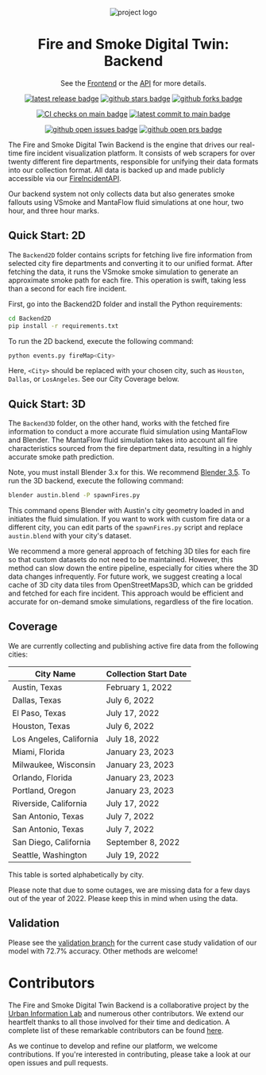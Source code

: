 <div align="center">

![project logo](https://user-images.githubusercontent.com/76540311/217404630-863299b2-1b21-4ae7-8330-28f980be614f.png)


# Fire and Smoke Digital Twin: Backend
See the [Frontend](https://github.com/UrbanInfoLab/FireIncidentFrontend) or the [API](https://github.com/UrbanInfoLab/FireIncidentData) for more details.

[![latest release badge]][latest release link] [![github stars badge]][github stars link] [![github forks badge]][github forks link]

[![CI checks on main badge]][CI checks on main link] [![latest commit to main badge]][latest commit to main link]

[![github open issues badge]][github open issues link] [![github open prs badge]][github open prs link]

[CI checks on main badge]: https://flat.badgen.net/github/checks/urbaninfolab/FireIncidentBackend/main?label=CI%20status%20on%20main&cache=900&icon=github
[CI checks on main link]: https://github.com/urbaninfolab/FireIncidentBackend/actions/workflows/test-invoke-conda.yml
[github forks badge]: https://flat.badgen.net/github/forks/urbaninfolab/FireIncidentBackend?icon=github
[github forks link]: https://useful-forks.github.io/?repo=urbaninfolab%2FFireIncidentBackend
[github open issues badge]: https://flat.badgen.net/github/open-issues/urbaninfolab/FireIncidentBackend?icon=github
[github open issues link]: https://github.com/urbaninfolab/FireIncidentBackend/issues?q=is%3Aissue+is%3Aopen
[github open prs badge]: https://flat.badgen.net/github/open-prs/urbaninfolab/FireIncidentBackend?icon=github
[github open prs link]: https://github.com/urbaninfolab/FireIncidentBackend/pulls?q=is%3Apr+is%3Aopen
[github stars badge]: https://flat.badgen.net/github/stars/urbaninfolab/FireIncidentBackend?icon=github
[github stars link]: https://github.com/urbaninfolab/FireIncidentBackend/stargazers
[latest commit to main badge]: https://flat.badgen.net/github/last-commit/urbaninfolab/FireIncidentBackend/main?icon=github&color=yellow&label=last%20dev%20commit&cache=900
[latest commit to main link]: https://github.com/urbaninfolab/FireIncidentBackend/commits/main
[latest release badge]: https://flat.badgen.net/github/release/urbaninfolab/FireIncidentBackend/development?icon=github
[latest release link]: https://github.com/urbaninfolab/FireIncidentBackend/releases

</div>

The Fire and Smoke Digital Twin Backend is the engine that drives our real-time fire incident visualization platform. It consists of web scrapers for over twenty different fire departments, responsible for unifying their data formats into our collection format. All data is backed up and made publicly accessible via our [FireIncidentAPI](https://github.com/UrbanInfoLab/FireIncidentData).

Our backend system not only collects data but also generates smoke fallouts using VSmoke and MantaFlow fluid simulations at one hour, two hour, and three hour marks. 

## Quick Start: 2D

The `Backend2D` folder contains scripts for fetching live fire information from selected city fire departments and converting it to our unified format. After fetching the data, it runs the VSmoke smoke simulation to generate an approximate smoke path for each fire. This operation is swift, taking less than a second for each fire incident.

First, go into the Backend2D folder and install the Python requirements:

```bash
cd Backend2D
pip install -r requirements.txt
```

To run the 2D backend, execute the following command:

```bash
python events.py fireMap<City>
```

Here, `<City>` should be replaced with your chosen city, such as `Houston`, `Dallas`, or `LosAngeles`. See our City Coverage below.

## Quick Start: 3D

The `Backend3D` folder, on the other hand, works with the fetched fire information to conduct a more accurate fluid simulation using MantaFlow and Blender. The MantaFlow fluid simulation takes into account all fire characteristics sourced from the fire department data, resulting in a highly accurate smoke path prediction.

Note, you must install Blender 3.x for this. We recommend [Blender 3.5](https://download.blender.org/release/Blender3.5/).
To run the 3D backend, execute the following command:

```bash
blender austin.blend -P spawnFires.py
```

This command opens Blender with Austin's city geometry loaded in and initiates the fluid simulation. If you want to work with custom fire data or a different city, you can edit parts of the `spawnFires.py` script and replace `austin.blend` with your city's dataset. 

We recommend a more general approach of fetching 3D tiles for each fire so that custom datasets do not need to be maintained. However, this method can slow down the entire pipeline, especially for cities where the 3D data changes infrequently. For future work, we suggest creating a local cache of 3D city data tiles from OpenStreetMaps3D, which can be gridded and fetched for each fire incident. This approach would be efficient and accurate for on-demand smoke simulations, regardless of the fire location.

## Coverage

We are currently collecting and publishing active fire data from the following cities:             

| City Name | Collection Start Date |      
| --------------- | --------------- |
| Austin, Texas | February 1, 2022 |
| Dallas, Texas | July 6, 2022 |
| El Paso, Texas | July 17, 2022 |
| Houston, Texas | July 6, 2022 |
| Los Angeles, California | July 18, 2022 |
| Miami, Florida | January 23, 2023 |
| Milwaukee, Wisconsin | January 23, 2023 |
| Orlando, Florida | January 23, 2023 |
| Portland, Oregon | January 23, 2023 |
| Riverside, California | July 17, 2022 |
| San Antonio, Texas | July 7, 2022 |
| San Antonio, Texas | July 7, 2022 |
| San Diego, California | September 8, 2022 |
| Seattle, Washington | July 19, 2022 |

This table is sorted alphabetically by city.

Please note that due to some outages, we are missing data for a few days out of the year of 2022. Please keep this in mind when using the data.

## Validation

Please see the [validation branch](https://github.com/urbaninfolab/FireIncidentBackend/tree/validation) for the current case study validation of our model with 72.7% accuracy. Other methods are welcome!

# Contributors

The Fire and Smoke Digital Twin Backend is a collaborative project by the [Urban Information Lab](https://sites.utexas.edu/uil) and numerous other contributors. We extend our heartfelt thanks to all those involved for their time and dedication. A complete list of these remarkable contributors can be found [here](https://github.com/urbaninfolab/FireIncidentBackend/collaborators).

As we continue to develop and refine our platform, we welcome contributions. If you're interested in contributing, please take a look at our open issues and pull requests.
